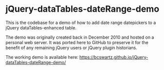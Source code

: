 # jQuery-dataTables-dateRange-demo
This is the codebase for a demo of how to add date range datepickers to a jQuery dataTables-enhanced table.  

The demo was originally created back in December 2010 and hosted on a personal web server.
It was ported here to GitHub to preserve it for the benefit of any remaining jQuery users or jQuery
plugin historians.

The working demo is available here:  https://bcswartz.github.io/jQuery-dataTables-dateRange-demo/
